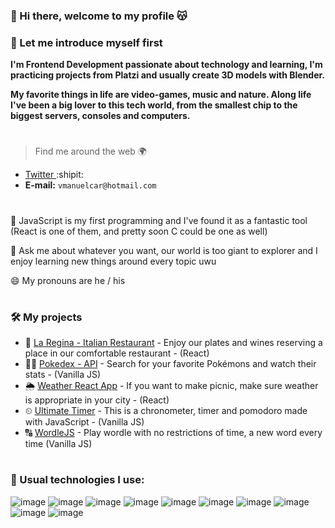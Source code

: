 ### 👋 Hi there, welcome to my profile 😽
### 👾 Let me introduce myself first

**I'm Frontend Development passionate about technology and learning, I'm practicing projects from Platzi and usually create 3D models with Blender.**

**My favorite things in life are video-games, music and nature. Along life I've been a big lover to this tech world, from the smallest chip to the biggest servers, consoles and computers.**
#
> Find me around the web 🌍
- [Twitter ](https://twitter.com/victorcar86_):shipit:
- **E-mail:** ```vmanuelcar@hotmail.com```
#
🌱 JavaScript is my first programming and I've found it as a fantastic tool (React is one of them, and pretty soon C could be one as well)

💬 Ask me about whatever you want, our world is too giant to explorer and I enjoy learning new things around every topic uwu

😄 My pronouns are he / his
#
### 🛠 My projects
- 🍝 [La Regina - Italian Restaurant](https://github.com/VictorCar86/La_Regina_italian_restaurant) - Enjoy our plates and wines reserving a place in our comfortable restaurant - (React)
- 🐱‍👓 [Pokedex - API](https://github.com/VictorCar86/Pokemon-API) - Search for your favorite Pokémons and watch their stats - (Vanilla JS)
- 🌦 [Weather React App](https://github.com/VictorCar86/weather-app-withreact) - If you want to make picnic, make sure weather is appropriate in your city - (React)
- ⏲ [Ultimate Timer](https://github.com/VictorCar86/Chronometer-Timer-Pomodoro) - This is a chronometer, timer and pomodoro made with JavaScript - (Vanilla JS)
- 🔠 [WordleJS](https://github.com/VictorCar86/WordleJS) - Play wordle with no restrictions of time, a new word every time (Vanilla JS)
#
### 🎯 Usual technologies I use:
![image](https://img.shields.io/badge/Platzi-98CA3F?style=for-the-badge&logo=platzi&logoColor=white)
![image](https://img.shields.io/badge/npm-CB3837?style=for-the-badge&logo=npm&logoColor=white)
![image](https://img.shields.io/badge/React-20232A?style=for-the-badge&logo=react&logoColor=61DAFB)
![image](https://img.shields.io/badge/HTML5-E34F26?style=for-the-badge&logo=html5&logoColor=white)
![image](https://img.shields.io/badge/CSS3-1572B6?style=for-the-badge&logo=css3&logoColor=white)
![image](https://img.shields.io/badge/JavaScript-323330?style=for-the-badge&logo=javascript&logoColor=F7DF1E)
![image](https://img.shields.io/badge/json-5E5C5C?style=for-the-badge&logo=json&logoColor=white)
![image](https://img.shields.io/badge/Notion-000000?style=for-the-badge&logo=notion&logoColor=white)
![image](https://img.shields.io/badge/GIT-E44C30?style=for-the-badge&logo=git&logoColor=white)
![image](https://img.shields.io/badge/Webpack-8DD6F9?style=for-the-badge&logo=Webpack&logoColor=white)
